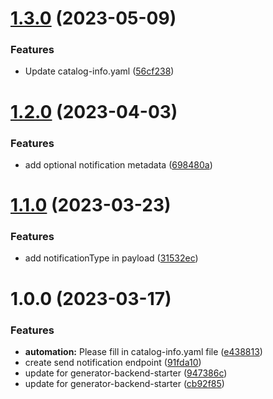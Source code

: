# [1.3.0](https://gitlab.com/affinidi/safe-travel/huat/health-folder/firebase-service/compare/v1.2.0...v1.3.0) (2023-05-09)


### Features

* Update catalog-info.yaml ([56cf238](https://gitlab.com/affinidi/safe-travel/huat/health-folder/firebase-service/commit/56cf238ff34ab275f33fb568189c24676d58a42a))

# [1.2.0](https://gitlab.com/affinidi/safe-travel/huat/health-folder/firebase-service/compare/v1.1.0...v1.2.0) (2023-04-03)


### Features

* add optional notification metadata ([698480a](https://gitlab.com/affinidi/safe-travel/huat/health-folder/firebase-service/commit/698480a75376a3b5b81ea2b9db377d6c31a14cf4))

# [1.1.0](https://gitlab.com/affinidi/safe-travel/huat/health-folder/firebase-service/compare/v1.0.0...v1.1.0) (2023-03-23)


### Features

* add notificationType in payload ([31532ec](https://gitlab.com/affinidi/safe-travel/huat/health-folder/firebase-service/commit/31532ecaa69a8805e0ce251c09b1fed87002962c))

# 1.0.0 (2023-03-17)


### Features

* **automation:** Please fill in catalog-info.yaml file ([e438813](https://gitlab.com/affinidi/safe-travel/huat/health-folder/firebase-service/commit/e438813b1810a1fc90d344a393296d7eb06cc9b4))
* create send notification endpoint ([91fda10](https://gitlab.com/affinidi/safe-travel/huat/health-folder/firebase-service/commit/91fda1030eecd2736141feeb711bd8a2fbc9684f))
* update for generator-backend-starter ([947386c](https://gitlab.com/affinidi/safe-travel/huat/health-folder/firebase-service/commit/947386c227cec1931d60e54449f32ddd4c958648))
* update for generator-backend-starter ([cb92f85](https://gitlab.com/affinidi/safe-travel/huat/health-folder/firebase-service/commit/cb92f855c2a2c7e4e3cf440fbaf9a197fa026dbd))
